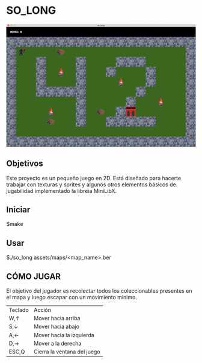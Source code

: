 <h1> SO_LONG </h1>

<img width="1215" alt="Screen_Shot" src="https://github.com/Jcamil097/42course/blob/main/soLong/assets/images/Screen_Shot.png">

<h2> Objetivos </h2>

<p> Este proyecto es un pequeño juego en 2D. Está diseñado para hacerte trabajar con texturas y sprites y algunos otros elementos básicos de jugabilidad implementado la libreia MiniLibX. </p>

<h2> Iniciar </h2>

$make

<h2> Usar </h2>

$./so_long assets/maps/<map_name>.ber

<h2> CÓMO JUGAR </h2>

El objetivo del jugador es recolectar todos los coleccionables presentes en el mapa y luego escapar con un movimiento mínimo.

<table class="default">
  <tr>
    <td>Teclado</td>
    <td>Acción</td>
  </tr>
  <tr>
    <td>W,↑</td>
    <td> Mover hacia arriba</td>
  </tr>
  <tr>
    <td>S,↓</td>
    <td> Mover hacia abajo</td>
  </tr>
  <tr>
    <td>A,←</td>
    <td> Mover hacia la izquierda</td>
  </tr>
  <tr>
    <td>D,→</td>
    <td> Mover a la derecha</td>
  </tr>
  <tr>
    <td>ESC,Q</td>
    <td> Cierra la ventana del juego</td>
  </tr>
</table>
